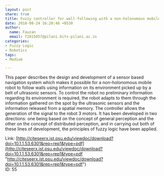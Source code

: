 ```yaml
---
layout: post
share: true
title: Fuzzy controller for wall-following with a non-holonomous mobile robot
date: 2018-08-24 16:28:48 +0530
author:
  name: Fauzan
  email: f2015057@pilani.bits-pilani.ac.in
categories:
- Fuzzy Logic
- Robotics
tags:
- Medium

---
```

This paper describes the design and development of a sensor based navigation system which makes it possible for a non-holonomous mobile robot to follow walls using information on its environment picked up by a belt of ultrasonic sensors. To control the robot no preliminary information regarding its environment is required, the robot adapts to them through the information gathered on the spot by the ultrasonic sensors and the information released from a spatial memory. The controller allows the generation of the signal to the robot 3 motors. It has been developed in two directions: one being based on the concept of general perception and the other on the concept of distributed perception, and in carrying out both of these lines of development, the principles of fuzzy logic have been applied.

Link: [http://citeseerx.ist.psu.edu/viewdoc/download?doi=10.1.1.53.6301&rep=rep1&type=pdf](http://citeseerx.ist.psu.edu/viewdoc/download?doi=10.1.1.53.6301&rep=rep1&type=pdf "http://citeseerx.ist.psu.edu/viewdoc/download?doi=10.1.1.53.6301&rep=rep1&type=pdf")  
ID: 55